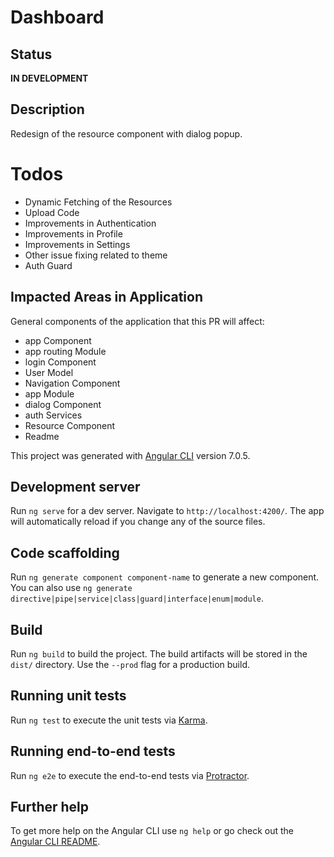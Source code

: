 # Dashboard

## Status
**IN DEVELOPMENT**

## Description
Redesign of the resource component with dialog popup.


# Todos 
- Dynamic Fetching of the Resources
- Upload Code
- Improvements in Authentication
- Improvements in Profile
- Improvements in Settings
- Other issue fixing related to theme
- Auth Guard






## Impacted Areas in Application
General components of the application that this PR will affect:

* app Component
* app routing Module
* login Component
* User Model
* Navigation Component
* app Module
* dialog Component
* auth Services
* Resource Component
* Readme




This project was generated with [Angular CLI](https://github.com/angular/angular-cli) version 7.0.5.

## Development server

Run `ng serve` for a dev server. Navigate to `http://localhost:4200/`. The app will automatically reload if you change any of the source files.

## Code scaffolding

Run `ng generate component component-name` to generate a new component. You can also use `ng generate directive|pipe|service|class|guard|interface|enum|module`.

## Build

Run `ng build` to build the project. The build artifacts will be stored in the `dist/` directory. Use the `--prod` flag for a production build.

## Running unit tests

Run `ng test` to execute the unit tests via [Karma](https://karma-runner.github.io).

## Running end-to-end tests

Run `ng e2e` to execute the end-to-end tests via [Protractor](http://www.protractortest.org/).

## Further help

To get more help on the Angular CLI use `ng help` or go check out the [Angular CLI README](https://github.com/angular/angular-cli/blob/master/README.md).
